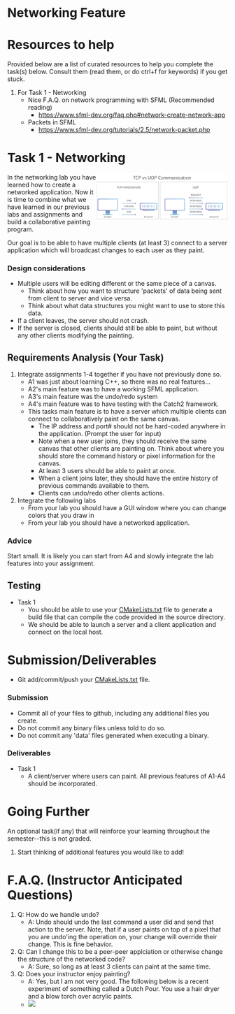 # Networking Feature 


# Resources to help

Provided below are a list of curated resources to help you complete the task(s) below. Consult them (read them, or do ctrl+f for keywords) if you get stuck.


1. For Task 1 - Networking
	- Nice F.A.Q. on network programming with SFML (Recommended reading)
		- https://www.sfml-dev.org/faq.php#network-create-network-app
	- Packets in SFML
		- https://www.sfml-dev.org/tutorials/2.5/network-packet.php

# Task 1 - Networking

<img align="right" width="300px" src="./media/network.png">

In the networking lab you have learned how to create a networked application. Now it is time to combine what we have learned in our previous labs and assignments and build a collaborative painting program.

Our goal is to be able to have multiple clients (at least 3) connect to a server application which will broadcast changes to each user as they paint.

### Design considerations

- Multiple users will be editing different or the same piece of a canvas.
	- Think about how you want to structure 'packets' of data being sent from client to server and vice versa.
	- Think about what data structures you might want to use to store this data.
- If a client leaves, the server should not crash.
- If the server is closed, clients should still be able to paint, but without any other clients modifying the painting.


## Requirements Analysis (Your Task)

1. Integrate assignments 1-4 together if you have not previously done so.
	- A1 was just about learning C++, so there was no real features...
	- A2's main feature was to have a working SFML application.
	- A3's main feature was the undo/redo system
	- A4's main feature was to have testing with the Catch2 framework.
	- This tasks main feature is to have a server which multiple clients can connect to collaboratively paint on the same canvas.
		- The IP address and port# should not be hard-coded anywhere in the application. (Prompt the user for input)
		- Note when a new user joins, they should receive the same canvas that other clients are painting on. Think about where you should store the command history or pixel information for the canvas.
		- At least 3 users should be able to paint at once.
		- When a client joins later, they should have the entire history of previous commands available to them.
		- Clients can undo/redo other clients actions.
2. Integrate the following labs
	- From your lab you should have a GUI window where you can change colors that you draw in
	- From your lab you should have a networked application.

### Advice

Start small. It is likely you can start from A4 and slowly integrate the lab features into your assignment.

## Testing

- Task 1
	- You should be able to use your [CMakeLists.txt](./CMakeLists.txt) file to generate a build file that can compile the code provided in the source directory.
	- We should be able to launch a server and a client application and connect on the local host.

# Submission/Deliverables

- Git add/commit/push your [CMakeLists.txt](./CMakeLists.txt) file.

### Submission

- Commit all of your files to github, including any additional files you create.
- Do not commit any binary files unless told to do so.
- Do not commit any 'data' files generated when executing a binary.

### Deliverables

- Task 1
	- A client/server where users can paint. All previous features of A1-A4 should be incorporated.

# Going Further

An optional task(if any) that will reinforce your learning throughout the semester--this is not graded.

1. Start thinking of additional features you would like to add!

# F.A.Q. (Instructor Anticipated Questions)

1. Q: How do we handle undo?
	- A: Undo should undo the last command a user did and send that action to the server. Note, that if a user paints on top of a pixel that you are undo'ing the operation on, your change will override their change. This is fine behavior.
2. Q: Can I change this to be a peer-peer applciation or otherwise change the structure of the networked code?
	- A: Sure, so long as at least 3 clients can paint at the same time.
3. Q: Does your instructor enjoy painting?
	- A: Yes, but I am not very good. The following below is a recent experiment of something called a Dutch Pour. You use a hair dryer and a blow torch over acrylic paints.
	- <img src="./media/DutchPour.jpg"/>

